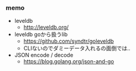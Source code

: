 ### memo

- leveldb
  - http://leveldb.org/
- leveldb goから扱うlib
  - https://github.com/syndtr/goleveldb
  - CLIないのでダミーデータ入れるの面倒では..
- JSON encode / decode
  - https://blog.golang.org/json-and-go

